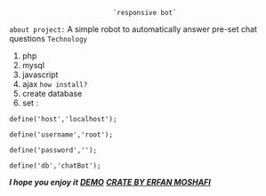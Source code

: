                               `responsive bot`
`about project:`
A simple robot to automatically answer pre-set chat questions
`Technology`

 

 1. php
 2. mysql
 3. javascript
 4. ajax
`how install?`
 1. create database
2. set :
```````
define('host','localhost');

define('username','root');

define('password','');

define('db','chatBot');
```````
***I hope you enjoy it***
**[*DEMO*](https://responsive-bot.erfanmoshafi.com)**
**[*CRATE BY ERFAN MOSHAFI*](https://erfanmoshafi.com)**
